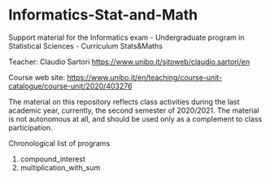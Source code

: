 # Informatics-Stat-and-Math
Support material for the Informatics exam - Undergraduate program in Statistical Sciences - Curriculum Stats&amp;Maths

Teacher:         Claudio Sartori https://www.unibo.it/sitoweb/claudio.sartori/en

Course web site: https://www.unibo.it/en/teaching/course-unit-catalogue/course-unit/2020/403276

The material on this repository reflects class activities during the last academic year, currently, the second semester of 2020/2021. The material is not autonomous at all, and should be used only as a complement to class participation.

Chronological list of programs

01. compound_interest
02. multiplication_with_sum
